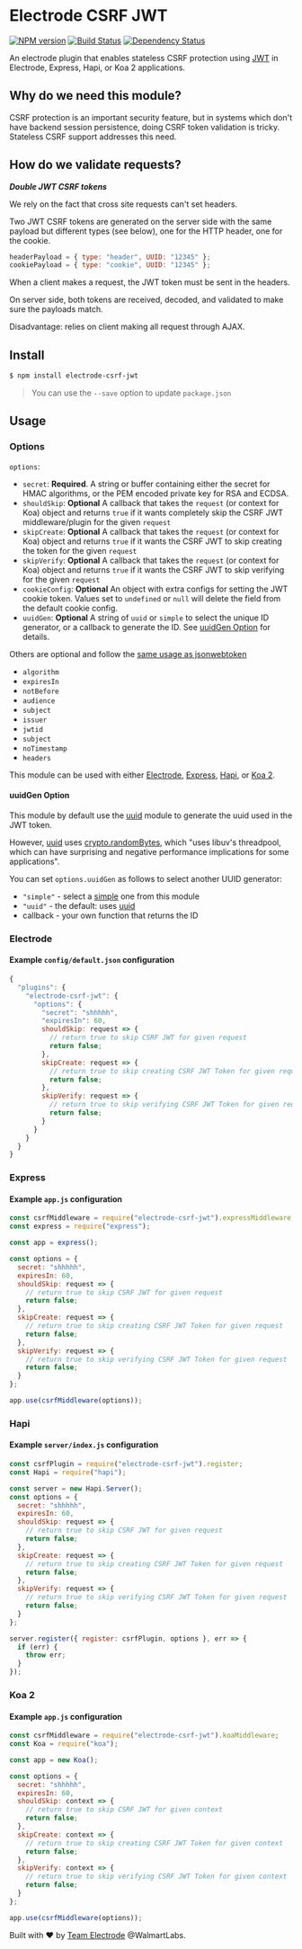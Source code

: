# Electrode CSRF JWT

[![NPM version][npm-image]][npm-url] [![Build Status][travis-image]][travis-url] [![Dependency Status][daviddm-image]][daviddm-url]

An electrode plugin that enables stateless CSRF protection using [JWT](https://github.com/auth0/node-jsonwebtoken) in Electrode, Express, Hapi, or Koa 2 applications.

## Why do we need this module?

CSRF protection is an important security feature, but in systems which don't have backend session persistence, doing CSRF token validation is tricky. Stateless CSRF support addresses this need.

## How do we validate requests?

**_Double JWT CSRF tokens_**

We rely on the fact that cross site requests can't set headers.

Two JWT CSRF tokens are generated on the server side with the same payload but different types (see below), one for the HTTP header, one for the cookie.

```js
headerPayload = { type: "header", UUID: "12345" };
cookiePayload = { type: "cookie", UUID: "12345" };
```

When a client makes a request, the JWT token must be sent in the headers.

On server side, both tokens are received, decoded, and validated to make sure the payloads match.

Disadvantage: relies on client making all request through AJAX.

## Install

```bash
$ npm install electrode-csrf-jwt
```

> You can use the `--save` option to update `package.json`

## Usage

### Options

`options`:

* `secret`: **Required**. A string or buffer containing either the secret for HMAC algorithms, or the PEM encoded private key for RSA and ECDSA.
* `shouldSkip`: **Optional** A callback that takes the `request` (or context for Koa) object and returns `true` if it wants completely skip the CSRF JWT middleware/plugin for the given `request`
* `skipCreate`: **Optional** A callback that takes the `request` (or context for Koa) object and returns `true` if it wants the CSRF JWT to skip creating the token for the given `request`
* `skipVerify`: **Optional** A callback that takes the `request` (or context for Koa) object and returns `true` if it wants the CSRF JWT to skip verifying for the given `request`
* `cookieConfig`: **Optional** An object with extra configs for setting the JWT cookie token. Values set to `undefined` or `null` will delete the field from the default cookie config.
* `uuidGen`: **Optional** A string of `uuid` or `simple` to select the unique ID generator, or a callback to generate the ID. See [uuidGen Option](#uuidgen-option) for details.

Others are optional and follow the [same usage as jsonwebtoken](https://github.com/auth0/node-jsonwebtoken/blob/master/README.md#usage)

* `algorithm`
* `expiresIn`
* `notBefore`
* `audience`
* `subject`
* `issuer`
* `jwtid`
* `subject`
* `noTimestamp`
* `headers`

This module can be used with either [Electrode](#electrode), [Express](#express), [Hapi](#hapi), or [Koa 2](#koa-2).

#### uuidGen Option

This module by default use the [uuid] module to generate the uuid used in the JWT token.

However, [uuid] uses [crypto.randomBytes](https://nodejs.org/docs/latest-v8.x/api/crypto.html#crypto_crypto_randombytes_size_callback), which "uses libuv's threadpool, which can have surprising and negative performance implications for some applications".

You can set `options.uuidGen` as follows to select another UUID generator:

* `"simple"` - select a [simple](./lib/simple-id-generator.js) one from this module
* `"uuid"` - the default: uses [uuid]
* callback - your own function that returns the ID

### Electrode

#### Example `config/default.json` configuration

```js
{
  "plugins": {
    "electrode-csrf-jwt": {
      "options": {
        "secret": "shhhhh",
        "expiresIn": 60,
        shouldSkip: request => {
          // return true to skip CSRF JWT for given request
          return false;
        },
        skipCreate: request => {
          // return true to skip creating CSRF JWT Token for given request
          return false;
        },
        skipVerify: request => {
          // return true to skip verifying CSRF JWT Token for given request
          return false;
        }
      }
    }
  }
}
```

### Express

#### Example `app.js` configuration

```js
const csrfMiddleware = require("electrode-csrf-jwt").expressMiddleware;
const express = require("express");

const app = express();

const options = {
  secret: "shhhhh",
  expiresIn: 60,
  shouldSkip: request => {
    // return true to skip CSRF JWT for given request
    return false;
  },
  skipCreate: request => {
    // return true to skip creating CSRF JWT Token for given request
    return false;
  },
  skipVerify: request => {
    // return true to skip verifying CSRF JWT Token for given request
    return false;
  }
};

app.use(csrfMiddleware(options));
```

### Hapi

#### Example `server/index.js` configuration

```js
const csrfPlugin = require("electrode-csrf-jwt").register;
const Hapi = require("hapi");

const server = new Hapi.Server();
const options = {
  secret: "shhhhh",
  expiresIn: 60,
  shouldSkip: request => {
    // return true to skip CSRF JWT for given request
    return false;
  },
  skipCreate: request => {
    // return true to skip creating CSRF JWT Token for given request
    return false;
  },
  skipVerify: request => {
    // return true to skip verifying CSRF JWT Token for given request
    return false;
  }
};

server.register({ register: csrfPlugin, options }, err => {
  if (err) {
    throw err;
  }
});
```

### Koa 2

#### Example `app.js` configuration

```js
const csrfMiddleware = require("electrode-csrf-jwt").koaMiddleware;
const Koa = require("koa");

const app = new Koa();

const options = {
  secret: "shhhhh",
  expiresIn: 60,
  shouldSkip: context => {
    // return true to skip CSRF JWT for given context
    return false;
  },
  skipCreate: context => {
    // return true to skip creating CSRF JWT Token for given context
    return false;
  },
  skipVerify: context => {
    // return true to skip verifying CSRF JWT Token for given context
    return false;
  }
};

app.use(csrfMiddleware(options));
```

Built with :heart: by [Team Electrode](https://github.com/orgs/electrode-io/people) @WalmartLabs.

[npm-image]: https://badge.fury.io/js/electrode-csrf-jwt.svg
[npm-url]: https://npmjs.org/package/electrode-csrf-jwt
[travis-image]: https://travis-ci.org/electrode-io/electrode-csrf-jwt.svg?branch=master
[travis-url]: https://travis-ci.org/electrode-io/electrode-csrf-jwt
[daviddm-image]: https://david-dm.org/electrode-io/electrode-csrf-jwt.svg?theme=shields.io
[daviddm-url]: https://david-dm.org/electrode-io/electrode-csrf-jwt
[uuid]: https://www.npmjs.com/package/uuid
